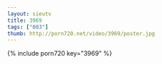 ```yaml
--- 
layout: sieutv
title: 3969
tags: ["003"]
thumb: http://porn720.net/video/3969/poster.jpg
---
```

{% include porn720 key="3969" %} 
